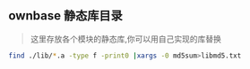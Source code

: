 ## ownbase 静态库目录

> 这里存放各个模块的静态库,你可以用自己实现的库替换





```bash
find ./lib/*.a -type f -print0 |xargs -0 md5sum>libmd5.txt
```


